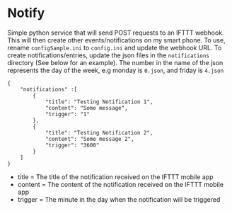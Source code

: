 # Notify
Simple python service that will send POST requests to an IFTTT webhook. This will then create other events/notifications on my smart phone.
To use, rename `configSample.ini` to `config.ini` and update the webhook URL.
To create notifications/entries, update the json files in the `notifications` directory (See below for an example). The number in the name of the json represents the day of the week, e.g monday is `0.json`, and friday is `4.json`

```
{
	"notifications" :[
		{
			"title": "Testing Notification 1",
			"content": "Some message",
			"trigger": "1"
		},
		{
			"title": "Testing Notification 2",
			"content": "Some message 2",
			"trigger": "3600"
		}
	]
}
```

- title = The title of the notification received on the IFTTT mobile app
- content = The content of the notification received on the IFTTT mobile app
- trigger = The minute in the day when the notification will be triggered
